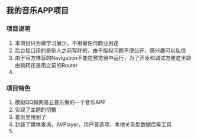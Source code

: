 ## 我的音乐APP项目

### 项目说明
1. 本项目只为做学习展示，不用做任何商业用途
2. 后台接口用的是别人之前写好的，由于版权问题不便公开，感兴趣可以私信
3. 由于官方推荐的Navigation不能在预览器中运行，为了开发和调试方便这里路由跳转还是用之前的Router
4. 


### 项目特色
1. 模拟QQ和网易云音乐做的一个音乐APP
2. 实现了主题的切换
3. 首页里用到了
4. 封装了媒体查询，AVPlayer，用户首选项，本地关系型数据库等工具
5.